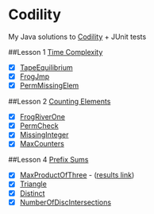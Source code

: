Codility
========

My Java solutions to [Codility](https://codility.com/programmers/lessons/) + JUnit tests

##Lesson 1 [Time Complexity](https://codility.com/programmers/lessons/1)
- [x] [TapeEquilibrium](https://github.com/adrian-macuc/Codility/blob/master/src/main/lessons/lesson_1/TapeEquilibrium.java)
- [x] [FrogJmp](https://github.com/adrian-macuc/Codility/blob/master/src/main/lessons/lesson_1/FrogImp.java)
- [x] [PermMissingElem](https://github.com/adrian-macuc/Codility/blob/master/src/main/lessons/lesson_1/PermMissingElem.java)

##Lesson 2 [Counting Elements](https://codility.com/programmers/lessons/2)
- [x] [FrogRiverOne](https://github.com/adrian-macuc/Codility/blob/master/src/main/lessons/lesson_2/FrogRiverOne.java)
- [x] [PermCheck](https://github.com/adrian-macuc/Codility/blob/master/src/main/lessons/lesson_2/PermCheck.java)
- [x] [MissingInteger](https://github.com/adrian-macuc/Codility/blob/master/src/main/lessons/lesson_2/MissingInteger.java)
- [x] [MaxCounters](https://github.com/adrian-macuc/Codility/blob/master/src/main/lessons/lesson_2/MaxCounters.java)

##Lesson 4 [Prefix Sums](https://codility.com/programmers/lessons/4)
- [x] [MaxProductOfThree](https://github.com/adrian-macuc/Codility/blob/master/src/main/lessons/lesson_4/MaxProductOfThree.java) - ([results link](https://codility.com/demo/results/trainingQTE9KR-8SR/))
- [x] [Triangle](https://github.com/adrian-macuc/Codility/blob/master/src/main/lessons/lesson_4/Triangle.java)
- [x] [Distinct](https://github.com/adrian-macuc/Codility/blob/master/src/main/lessons/lesson_4/Distinct.java)
- [x] [NumberOfDiscIntersections](https://github.com/adrian-macuc/Codility/blob/master/src/main/lessons/lesson_4/NumberOfDiscIntersections.java)